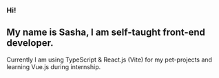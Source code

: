 ### Hi!

## My name is Sasha, I am self-taught front-end developer. 

Currently I am using TypeScript & React.js (Vite) for my pet-projects and learning Vue.js during internship. 

